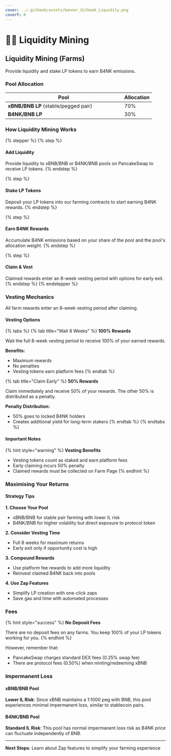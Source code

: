 ```yaml
---
cover: ../.gitbook/assets/banner_Gitbook_Liquidity.png
coverY: 0
---
```


# 🧑‍🌾 Liquidity Mining

## Liquidity Mining (Farms)

Provide liquidity and stake LP tokens to earn B4NK emissions.

### Pool Allocation

<table><thead><tr><th width="350">Pool</th><th>Allocation</th></tr></thead><tbody><tr><td><strong>xBNB/BNB LP</strong> (stable/pegged pair)</td><td>70%</td></tr><tr><td><strong>B4NK/BNB LP</strong></td><td>30%</td></tr></tbody></table>

### How Liquidity Mining Works

{% stepper %}
{% step %}
#### Add Liquidity

Provide liquidity to xBNB/BNB or B4NK/BNB pools on PancakeSwap to receive LP tokens.
{% endstep %}

{% step %}
#### Stake LP Tokens

Deposit your LP tokens into our farming contracts to start earning B4NK rewards.
{% endstep %}

{% step %}
#### Earn B4NK Rewards

Accumulate B4NK emissions based on your share of the pool and the pool's allocation weight.
{% endstep %}

{% step %}
#### Claim & Vest

Claimed rewards enter an 8-week vesting period with options for early exit.
{% endstep %}
{% endstepper %}

### Vesting Mechanics

All farm rewards enter an 8-week vesting period after claiming.

#### Vesting Options

{% tabs %}
{% tab title="Wait 8 Weeks" %}
**100% Rewards**

Wait the full 8-week vesting period to receive 100% of your earned rewards.

**Benefits:**

* Maximum rewards
* No penalties
* Vesting tokens earn platform fees
{% endtab %}

{% tab title="Claim Early" %}
**50% Rewards**

Claim immediately and receive 50% of your rewards. The other 50% is distributed as a penalty.

**Penalty Distribution:**

* 50% goes to locked B4NK holders
* Creates additional yield for long-term stakers
{% endtab %}
{% endtabs %}

#### Important Notes

{% hint style="warning" %}
**Vesting Benefits**

* Vesting tokens count as staked and earn platform fees
* Early claiming incurs 50% penalty
* Claimed rewards must be collected on Farm Page
{% endhint %}

### Maximising Your Returns

#### Strategy Tips

**1. Choose Your Pool**

* xBNB/BNB for stable pair farming with lower IL risk
* B4NK/BNB for higher volatility but direct exposure to protocol token

**2. Consider Vesting Time**

* Full 8 weeks for maximum returns
* Early exit only if opportunity cost is high

**3. Compound Rewards**

* Use platform fee rewards to add more liquidity
* Reinvest claimed B4NK back into pools

**4. Use Zap Features**

* Simplify LP creation with one-click zaps
* Save gas and time with automated processes

### Fees

{% hint style="success" %}
**No Deposit Fees**

There are no deposit fees on any farms. You keep 100% of your LP tokens working for you.
{% endhint %}

However, remember that:

* PancakeSwap charges standard DEX fees (0.25% swap fee)
* There are protocol fees (0.50%) when minting/redeeming xBNB

### Impermanent Loss

#### xBNB/BNB Pool

**Lower IL Risk**: Since xBNB maintains a 1:1000 peg with BNB, this pool experiences minimal impermanent loss, similar to stablecoin pairs.

#### B4NK/BNB Pool

**Standard IL Risk**: This pool has normal impermanent loss risk as B4NK price can fluctuate independently of BNB.

***

**Next Steps**: Learn about Zap features to simplify your farming experience
